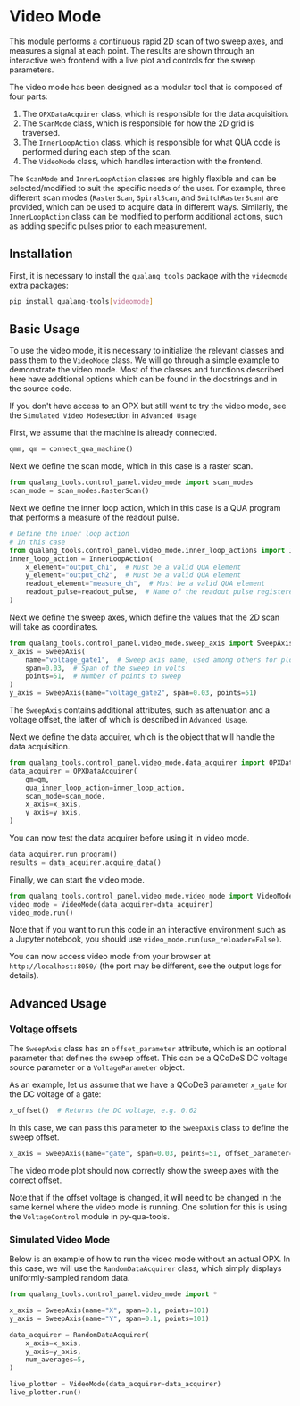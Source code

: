 # Video Mode

This module performs a continuous rapid 2D scan of two sweep axes, and measures a signal at each point. The results are shown through an interactive web frontend with a live plot and controls for the sweep parameters.

The video mode has been designed as a modular tool that is composed of four parts:

1. The `OPXDataAcquirer` class, which is responsible for the data acquisition.
2. The `ScanMode` class, which is responsible for how the 2D grid is traversed.
3. The `InnerLoopAction` class, which is responsible for what QUA code is performed during each step of the scan.
4. The `VideoMode` class, which handles interaction with the frontend.

The `ScanMode` and `InnerLoopAction` classes are highly flexible and can be selected/modified to suit the specific needs of the user. For example, three different scan modes (`RasterScan`, `SpiralScan`, and `SwitchRasterScan`) are provided, which can be used to acquire data in different ways. Similarly, the `InnerLoopAction` class can be modified to perform additional actions, such as adding specific pulses prior to each measurement.

## Installation

First, it is necessary to install the `qualang_tools` package with the `videomode` extra packages:

```bash
pip install qualang-tools[videomode]
```

## Basic Usage
To use the video mode, it is necessary to initialize the relevant classes and pass them to the `VideoMode` class. 
We will go through a simple example to demonstrate the video mode. Most of the classes and functions described here have additional options which can be found in the docstrings and in the source code.

If you don't have access to an OPX but still want to try the video mode, see the `Simulated Video Mode`section in `Advanced Usage`

First, we assume that the machine is already connected.
```python
qmm, qm = connect_qua_machine()
```

Next we define the scan mode, which in this case is a raster scan.
```python
from qualang_tools.control_panel.video_mode import scan_modes
scan_mode = scan_modes.RasterScan()
```

Next we define the inner loop action, which in this case is a QUA program that performs a measure of the readout pulse.
```python
# Define the inner loop action
# In this case 
from qualang_tools.control_panel.video_mode.inner_loop_actions import InnerLoopAction
inner_loop_action = InnerLoopAction(
    x_element="output_ch1",  # Must be a valid QUA element
    y_element="output_ch2",  # Must be a valid QUA element
    readout_element="measure_ch",  # Must be a valid QUA element
    readout_pulse=readout_pulse,  # Name of the readout pulse registered in the readout_element
)
```

Next we define the sweep axes, which define the values that the 2D scan will take as coordinates.

```python
from qualang_tools.control_panel.video_mode.sweep_axis import SweepAxis
x_axis = SweepAxis(
    name="voltage_gate1",  # Sweep axis name, used among others for plotting
    span=0.03,  # Span of the sweep in volts
    points=51,  # Number of points to sweep
)
y_axis = SweepAxis(name="voltage_gate2", span=0.03, points=51)
```
The `SweepAxis` contains additional attributes, such as attenuation and a voltage offset, the latter of which is described in `Advanced Usage`.

Next we define the data acquirer, which is the object that will handle the data acquisition.
```python
from qualang_tools.control_panel.video_mode.data_acquirer import OPXDataAcquirer
data_acquirer = OPXDataAcquirer(
    qm=qm,
    qua_inner_loop_action=inner_loop_action,
    scan_mode=scan_mode,
    x_axis=x_axis,
    y_axis=y_axis,
)
```

You can now test the data acquirer before using it in video mode.
```python
data_acquirer.run_program()
results = data_acquirer.acquire_data()
```

Finally, we can start the video mode.
```python
from qualang_tools.control_panel.video_mode.video_mode import VideoMode
video_mode = VideoMode(data_acquirer=data_acquirer)
video_mode.run()
```

Note that if you want to run this code in an interactive environment such as a Jupyter notebook, you should use `video_mode.run(use_reloader=False)`.

You can now access video mode from your browser at `http://localhost:8050/` (the port may be different, see the output logs for details).


## Advanced Usage
### Voltage offsets

The `SweepAxis` class has an `offset_parameter` attribute, which is an optional parameter that defines the sweep offset. This can be a QCoDeS DC voltage source parameter or a `VoltageParameter` object.

As an example, let us assume that we have a QCoDeS parameter `x_gate` for the DC voltage of a gate:

```python
x_offset()  # Returns the DC voltage, e.g. 0.62
```

In this case, we can pass this parameter to the `SweepAxis` class to define the sweep offset.
```python
x_axis = SweepAxis(name="gate", span=0.03, points=51, offset_parameter=x_offset)
```
The video mode plot should now correctly show the sweep axes with the correct offset.

Note that if the offset voltage is changed, it will need to be changed in the same kernel where the video mode is running. One solution for this is using the `VoltageControl` module in py-qua-tools.


### Simulated Video Mode
Below is an example of how to run the video mode without an actual OPX.
In this case, we will use the `RandomDataAcquirer` class, which simply displays uniformly-sampled random data.
```python
from qualang_tools.control_panel.video_mode import *

x_axis = SweepAxis(name="X", span=0.1, points=101)
y_axis = SweepAxis(name="Y", span=0.1, points=101)

data_acquirer = RandomDataAcquirer(
    x_axis=x_axis,
    y_axis=y_axis,
    num_averages=5,
)

live_plotter = VideoMode(data_acquirer=data_acquirer)
live_plotter.run()
```


